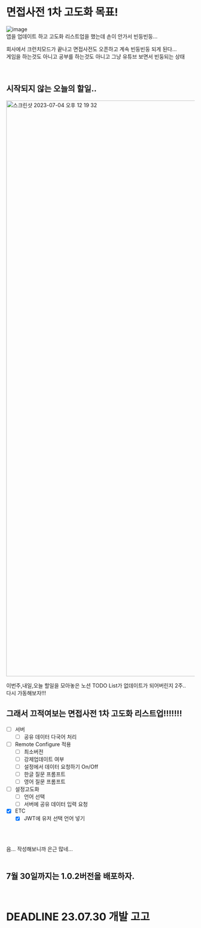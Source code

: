 # 면접사전 1차 고도화 목표!

![image](https://github.com/brody424/TIL/assets/15370950/67540f3c-40fd-420d-9365-18c61c413a15)  
앱을 업데이트 하고 고도화 리스트업을 했는데 손이 안가서 빈둥빈둥...  

회사에서 크런치모드가 끝나고 면접사전도 오픈하고 계속 빈둥빈둥 되게 된다...  
게임을 하는것도 아니고 공부를 하는것도 아니고 그냥 유튜브 보면서 빈둥되는 상태  

<br/>


## 시작되지 않는 오늘의 할일..
<img width="1540" alt="스크린샷 2023-07-04 오후 12 19 32" src="https://github.com/brody424/TIL/assets/15370950/2098c0cf-b85b-4784-90f1-af5aacd6afcc">

이번주,내일,오늘 할일을 모아놓은 노션 TODO List가 없데이트가 되어버린지 2주..  
다시 가동해보자!!! 

## 그래서 끄적여보는 면접사전 1차 고도화 리스트업!!!!!!!

- [ ] 서버
    - [ ] 공유 데이터 다국어 처리
- [ ] Remote Configure 적용
    - [ ] 최소버전
    - [ ] 강제업데이트 여부
    - [ ] 설정에서 데이터 요청하기 On/Off
    - [ ] 한글 질문 프롬프트
    - [ ] 영어 질문 프롬프트
- [ ] 설정고도화
    - [ ] 언어 선택
    - [ ] 서버에 공유 데이터 입력 요청
- [X] ETC
    - [X] JWT에 유저 선택 언어 넣기

<br/><br/>

음... 작성해보니까 은근 많네...
<br/><br/>
## 7월 30일까지는 1.0.2버전을 배포하자.
<br/>

# DEADLINE 23.07.30 개발 고고 